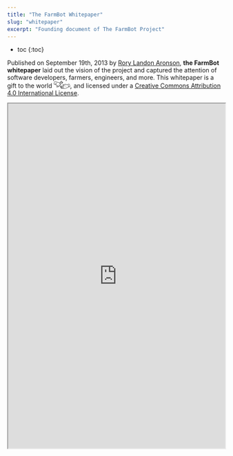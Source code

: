 ```yaml
---
title: "The FarmBot Whitepaper"
slug: "whitepaper"
excerpt: "Founding document of The FarmBot Project"
---
```


* toc
{:toc}

Published on September 19th, 2013 by [Rory Landon Aronson](http://roryaronson.com/), **the FarmBot whitepaper** laid out the vision of the project and captured the attention of software developers, farmers, engineers, and more. This whitepaper is a gift to the world <span><img class="value-icon" src="products.png"></span>, and licensed under a [Creative Commons Attribution 4.0 International License](http://creativecommons.org/licenses/by/4.0/).

<iframe src="https://drive.google.com/file/d/0B-wExYzQcnp3ZWxheXgwRU1yVkU/preview" width="100%" height="800px"></iframe>



<style>
.hub-container {
  max-width: 1350px;
}
.value-icon {
  display: inline-block;
  height: 18px;
  margin-bottom: -2px;
}
  
a[title="Guides"] {
  color: #f4f4f4!important;
  border-bottom: 5px solid #f4f4f4;
  padding-bottom: 20px!important;
}
  
a[title="Guides"]:hover {
  color: white!important;
  border-bottom-color: white;
}
  
#hub-header li a:hover {
  box-shadow: none!important;
}
</style>

<meta name="theme-color" content="#434343">


